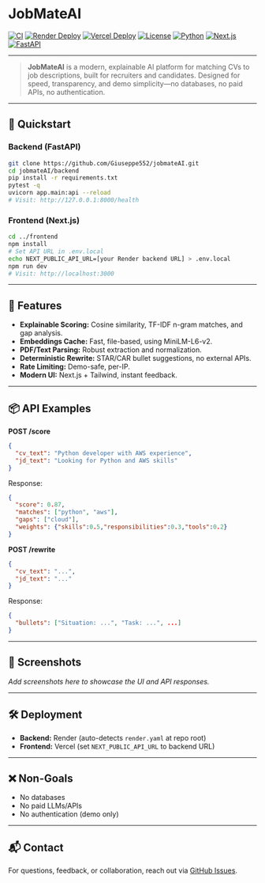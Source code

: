 # JobMateAI

[![CI](https://github.com/Giuseppe552/jobmateAI/actions/workflows/ci.yml/badge.svg)](https://github.com/Giuseppe552/jobmateAI/actions/workflows/ci.yml)
[![Render Deploy](https://img.shields.io/badge/Backend-Render-blue?logo=render)](https://render.com/)
[![Vercel Deploy](https://img.shields.io/badge/Frontend-Vercel-black?logo=vercel)](https://vercel.com/)
[![License](https://img.shields.io/badge/license-MIT-green.svg)](LICENSE)
[![Python](https://img.shields.io/badge/Python-3.11-blue.svg?logo=python)](https://www.python.org/)
[![Next.js](https://img.shields.io/badge/Next.js-14-black?logo=next.js)](https://nextjs.org/)
[![FastAPI](https://img.shields.io/badge/FastAPI-Backend-009688?logo=fastapi)](https://fastapi.tiangolo.com/)

---

> **JobMateAI** is a modern, explainable AI platform for matching CVs to job descriptions, built for recruiters and candidates. Designed for speed, transparency, and demo simplicity—no databases, no paid APIs, no authentication.

---



## 🏁 Quickstart

### Backend (FastAPI)
```bash
git clone https://github.com/Giuseppe552/jobmateAI.git
cd jobmateAI/backend
pip install -r requirements.txt
pytest -q
uvicorn app.main:api --reload
# Visit: http://127.0.0.1:8000/health
```

### Frontend (Next.js)
```bash
cd ../frontend
npm install
# Set API URL in .env.local
echo NEXT_PUBLIC_API_URL=[your Render backend URL] > .env.local
npm run dev
# Visit: http://localhost:3000
```

---

## 🧠 Features

- **Explainable Scoring:** Cosine similarity, TF-IDF n-gram matches, and gap analysis.
- **Embeddings Cache:** Fast, file-based, using MiniLM-L6-v2.
- **PDF/Text Parsing:** Robust extraction and normalization.
- **Deterministic Rewrite:** STAR/CAR bullet suggestions, no external APIs.
- **Rate Limiting:** Demo-safe, per-IP.
- **Modern UI:** Next.js + Tailwind, instant feedback.

---

## 📦 API Examples

**POST /score**
```json
{
  "cv_text": "Python developer with AWS experience",
  "jd_text": "Looking for Python and AWS skills"
}
```
Response:
```json
{
  "score": 0.87,
  "matches": ["python", "aws"],
  "gaps": ["cloud"],
  "weights": {"skills":0.5,"responsibilities":0.3,"tools":0.2}
}
```

**POST /rewrite**
```json
{
  "cv_text": "...",
  "jd_text": "..."
}
```
Response:
```json
{
  "bullets": ["Situation: ...", "Task: ...", ...]
}
```

---

## 📸 Screenshots

*Add screenshots here to showcase the UI and API responses.*

---

## 🛠️ Deployment

- **Backend:** Render (auto-detects `render.yaml` at repo root)
- **Frontend:** Vercel (set `NEXT_PUBLIC_API_URL` to backend URL)

---

## ❌ Non-Goals

- No databases
- No paid LLMs/APIs
- No authentication (demo only)

---

## 📬 Contact

For questions, feedback, or collaboration, reach out via [GitHub Issues](https://github.com/Giuseppe552/jobmateAI/issues).
